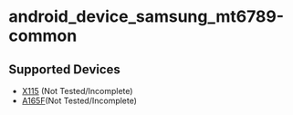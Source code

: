 # android_device_samsung_mt6789-common



## Supported Devices
 - [X115](https://github.com/galaxy-mt6789/android_device_samsung_gta9) (Not Tested/Incomplete)
 - [A165F](https://github.com/galaxy-mt6789/android_device_samsung_a16)(Not Tested/Incomplete)
